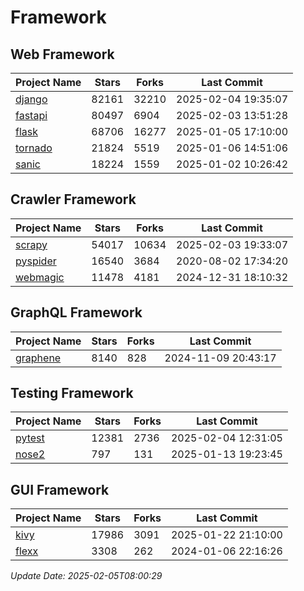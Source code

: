 # Framework

## Web Framework
| Project Name | Stars | Forks | Last Commit |
| ------------ | ----- | ----- | ----------- |
| [django](https://github.com/django/django) | 82161 | 32210 | 2025-02-04 19:35:07 |
| [fastapi](https://github.com/fastapi/fastapi) | 80497 | 6904 | 2025-02-03 13:51:28 |
| [flask](https://github.com/pallets/flask) | 68706 | 16277 | 2025-01-05 17:10:00 |
| [tornado](https://github.com/tornadoweb/tornado) | 21824 | 5519 | 2025-01-06 14:51:06 |
| [sanic](https://github.com/sanic-org/sanic) | 18224 | 1559 | 2025-01-02 10:26:42 |

## Crawler Framework
| Project Name | Stars | Forks | Last Commit |
| ------------ | ----- | ----- | ----------- |
| [scrapy](https://github.com/scrapy/scrapy) | 54017 | 10634 | 2025-02-03 19:33:07 |
| [pyspider](https://github.com/binux/pyspider) | 16540 | 3684 | 2020-08-02 17:34:20 |
| [webmagic](https://github.com/code4craft/webmagic) | 11478 | 4181 | 2024-12-31 18:10:32 |

## GraphQL Framework
| Project Name | Stars | Forks | Last Commit |
| ------------ | ----- | ----- | ----------- |
| [graphene](https://github.com/graphql-python/graphene) | 8140 | 828 | 2024-11-09 20:43:17 |

## Testing Framework
| Project Name | Stars | Forks | Last Commit |
| ------------ | ----- | ----- | ----------- |
| [pytest](https://github.com/pytest-dev/pytest) | 12381 | 2736 | 2025-02-04 12:31:05 |
| [nose2](https://github.com/nose-devs/nose2) | 797 | 131 | 2025-01-13 19:23:45 |

## GUI Framework
| Project Name | Stars | Forks | Last Commit |
| ------------ | ----- | ----- | ----------- |
| [kivy](https://github.com/kivy/kivy) | 17986 | 3091 | 2025-01-22 21:10:00 |
| [flexx](https://github.com/flexxui/flexx) | 3308 | 262 | 2024-01-06 22:16:26 |

*Update Date: 2025-02-05T08:00:29*